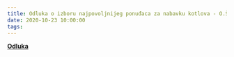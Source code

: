 ```yaml
---
title: Odluka o izboru najpovoljnijeg ponuđaca za nabavku kotlova - O.Š. "Vareš - Majdan"
date: 2020-10-23 10:00:00
tags:
---
```

<b><a href="/uploads/Odluka-o-izboru-ponudjaca-kotlovi-Majdan.pdf">Odluka</a></b>
